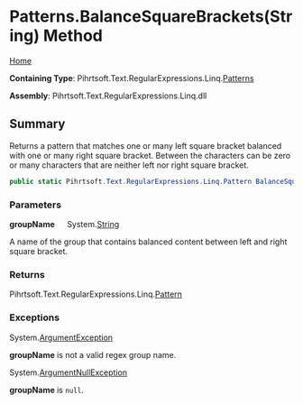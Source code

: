 # Patterns\.BalanceSquareBrackets\(String\) Method

[Home](../../../../../../README.md)

**Containing Type**: Pihrtsoft\.Text\.RegularExpressions\.Linq\.[Patterns](../README.md)

**Assembly**: Pihrtsoft\.Text\.RegularExpressions\.Linq\.dll

## Summary

Returns a pattern that matches one or many left square bracket balanced with one or many right square bracket\.
Between the characters can be zero or many characters that are neither left nor right square bracket\.

```csharp
public static Pihrtsoft.Text.RegularExpressions.Linq.Pattern BalanceSquareBrackets(string groupName)
```

### Parameters

**groupName** &emsp; System\.[String](https://docs.microsoft.com/en-us/dotnet/api/system.string)

A name of the group that contains balanced content between left and right square bracket\.

### Returns

Pihrtsoft\.Text\.RegularExpressions\.Linq\.[Pattern](../../Pattern/README.md)

### Exceptions

System\.[ArgumentException](https://docs.microsoft.com/en-us/dotnet/api/system.argumentexception)

**groupName** is not a valid regex group name\.

System\.[ArgumentNullException](https://docs.microsoft.com/en-us/dotnet/api/system.argumentnullexception)

**groupName** is `null`\.

